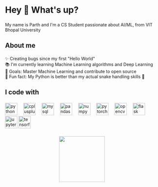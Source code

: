 <h1 align="left">Hey 👋 What's up?</h1>

###

<p align="left">My name is Parth and I'm a CS Student passionate about AI/ML, from VIT Bhopal University</p>

###

<h2 align="left">About me</h2>

###

<p align="left">✨ Creating bugs since my first "Hello World"<br>📚 I'm currently learning Machine Learning algorithms and Deep Learning<br>🎯 Goals: Master Machine Learning and contribute to open source<br>🎲 Fun fact: My Python is better than my actual snake handling skills 🐍</p>

###

<h2 align="left">I code with</h2>

###

<div align="left">
  <img src="https://skillicons.dev/icons?i=py" height="40" alt="python logo"  />
  <img width="12" />
  <img src="https://skillicons.dev/icons?i=cpp" height="40" alt="cplusplus logo"  />
  <img width="12" />
  <img src="https://skillicons.dev/icons?i=mysql" height="40" alt="mysql logo"  />
  <img width="12" />
  <img src="https://cdn.jsdelivr.net/gh/devicons/devicon/icons/pandas/pandas-original.svg" height="40" alt="pandas logo"  />
  <img width="12" />
  <img src="https://cdn.jsdelivr.net/gh/devicons/devicon/icons/numpy/numpy-original.svg" height="40" alt="numpy logo"  />
  <img width="12" />
  <img src="https://skillicons.dev/icons?i=pytorch" height="40" alt="pytorch logo"  />
  <img width="12" />
  <img src="https://cdn.jsdelivr.net/gh/devicons/devicon/icons/opencv/opencv-original.svg" height="40" alt="opencv logo"  />
  <img width="12" />
  <img src="https://skillicons.dev/icons?i=flask" height="40" alt="flask logo"  />
  <img width="12" />
  <img src="https://cdn.jsdelivr.net/gh/devicons/devicon/icons/jupyter/jupyter-original.svg" height="40" alt="jupyter logo"  />
  <img src="https://skillicons.dev/icons?i=tensorflow" height="40" alt="tensorflow logo"  />
  <img width="12" />
</div>

###

<div align="center">
  <img height="150" src="https://i.pinimg.com/originals/d3/b0/4e/d3b04eab1e692340264cfc7ca11c8a7d.gif"  />
</div>

###
